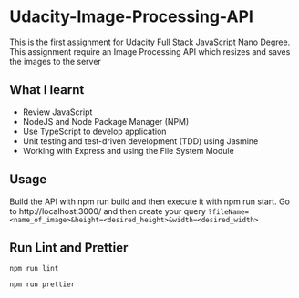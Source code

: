# Udacity-Image-Processing-API
This is the first assignment for Udacity Full Stack JavaScript Nano Degree. This assignment require an Image Processing API which resizes and saves the images to the server

## What I learnt
- Review JavaScript
- NodeJS and Node Package Manager (NPM)
- Use TypeScript to develop application
- Unit testing and test-driven development (TDD) using Jasmine
- Working with Express and using the File System Module

## Usage
Build the API with npm run build and then execute it with npm run start. Go to http://localhost:3000/ and then create your query `?fileName=<name_of_image>&height=<desired_height>&width=<desired_width>`

## Run Lint and Prettier
```
npm run lint
```

```
npm run prettier
```